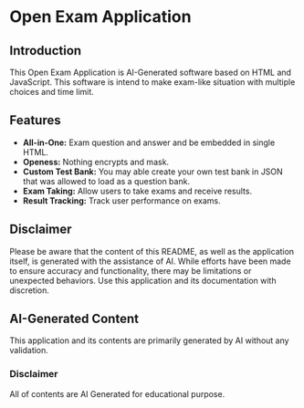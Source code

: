 # Open Exam Application

## Introduction

This Open Exam Application is AI-Generated software based on HTML and JavaScript. This software is intend to make exam-like situation with multiple choices and time limit.

## Features

*   **All-in-One:** Exam question and answer and be embedded in single HTML.
*   **Openess:** Nothing encrypts and mask.
*   **Custom Test Bank:** You may able create your own test bank in JSON that was allowed to load as a question bank.
*   **Exam Taking:** Allow users to take exams and receive results.
*   **Result Tracking:** Track user performance on exams.

## Disclaimer

Please be aware that the content of this README, as well as the application itself, is generated with the assistance of AI. While efforts have been made to ensure accuracy and functionality, there may be limitations or unexpected behaviors. Use this application and its documentation with discretion.

## AI-Generated Content

This application and its contents are primarily generated by AI without any validation.

### Disclaimer

All of contents are AI Generated for educational purpose.

